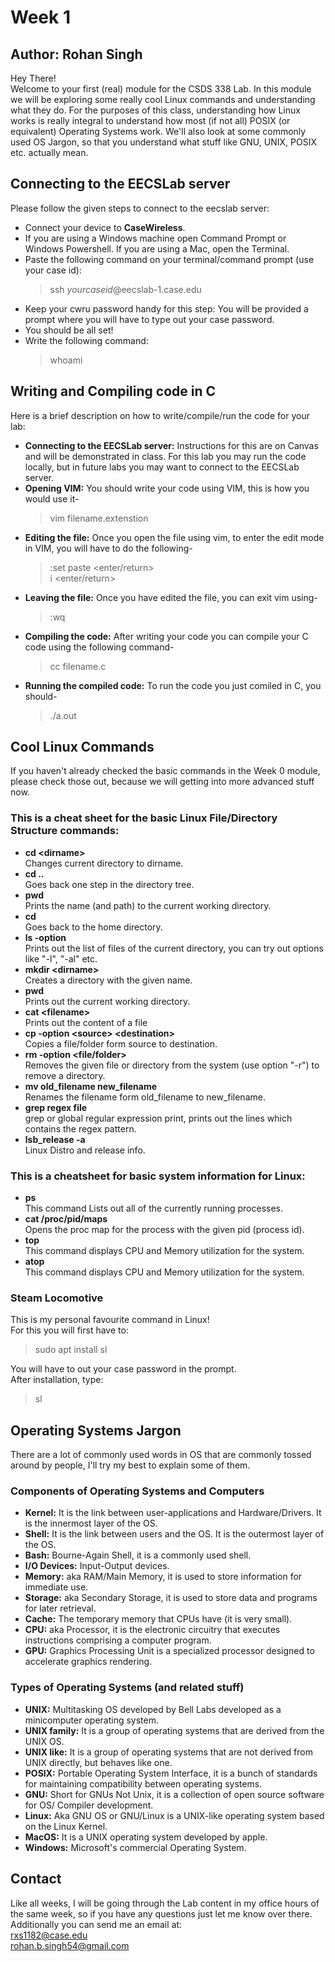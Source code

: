 # Week 1
## Author: Rohan Singh
Hey There!  
Welcome to your first (real) module for the CSDS 338 Lab. In this module we will be exploring some really cool Linux commands and understanding what they do. For the purposes of this class, understanding how Linux works is really integral to understand how most (if not all) POSIX (or equivalent) Operating Systems work. We'll also look at some commonly used OS Jargon, so that you understand what stuff like GNU, UNIX, POSIX etc. actually mean.  

## Connecting to the EECSLab server
Please follow the given steps to connect to the eecslab server:  
  - Connect your device to **CaseWireless**.  
  - If you are using a Windows machine open Command Prompt or Windows Powershell. If you are using a Mac, open the Terminal.  
  - Paste the following command on your terminal/command prompt (use your case id):  
    > ssh *yourcaseid*@eecslab-1.case.edu  
  - Keep your cwru password handy for this step: You will be provided a prompt where you will have to type out your case password.  
  - You should be all set!  
  - Write the following command:  
    > whoami  

## Writing and Compiling code in C
Here is a brief description on how to write/compile/run the code for your lab: 
  - **Connecting to the EECSLab server:** Instructions for this are on Canvas and will be demonstrated in class. For this lab you may run the code locally, but in future labs you may want to connect to the EECSLab server.    
  - **Opening VIM:** You should write your code using VIM, this is how you would use it-
    > vim filename.extenstion  
  - **Editing the file:** Once you open the file using vim, to enter the edit mode in VIM, you will have to do the following-  
    > :set paste <enter/return>  
    > i <enter/return>    
  - **Leaving the file:** Once you have edited the file, you can exit vim using-  
    > <esc>  
    > :wq  
  - **Compiling the code:** After writing your code you can compile your C code using the following command-  
    > cc filename.c  
  - **Running the compiled code:** To run the code you just comiled in C, you should-  
    > ./a.out   

## Cool Linux Commands
If you haven't already checked the basic commands in the Week 0 module, please check those out, because we will getting into more advanced stuff now.  

### This is a cheat sheet for the basic Linux File/Directory Structure commands:  
  - **cd \<dirname\>**  
    Changes current directory to dirname.    
  - **cd ..**                   
    Goes back one step in the directory tree.    
  - **pwd**  
    Prints the name (and path) to the current working directory.  
  - **cd**                     
    Goes back to the home directory.    
  - **ls -option**  
    Prints out the list of files of the current directory, you can try out options like "-l", "-al" etc.
  - **mkdir \<dirname\>**       
    Creates a directory with the given name.    
  - **pwd**  
    Prints out the current working directory.  
  - **cat \<filename\>**  
    Prints out the content of a file
  - **cp -option \<source\> \<destination\>**  
    Copies a file/folder form source to destination.    
  - **rm -option \<file/folder>**  
    Removes the given file or directory from the system (use option "-r") to remove a directory.  
  - **mv old_filename new_filename**  
    Renames the filename form old_filename to new_filename.  
  - **grep regex file**  
    grep or global regular expression print, prints out the lines which contains the regex pattern.  
  - **lsb_release -a**  
    Linux Distro and release info.  
    
### This is a cheatsheet for basic system information for Linux:
  - **ps**  
    This command Lists out all of the currently running processes.  
  - **cat /proc/pid/maps**  
    Opens the proc map for the process with the given pid (process id).   
  - **top**  
    This command displays CPU and Memory utilization for the system.  
  - **atop**  
    This command displays CPU and Memory utilization for the system.  

### Steam Locomotive
This is my personal favourite command in Linux!  
For this you will first have to:  
  > sudo apt install sl 
  
You will have to out your case password in the prompt.   
After installation, type:  
  > sl

## Operating Systems Jargon
There are a lot of commonly used words in OS that are commonly tossed around by people, I'll try my best to explain some of them.  

### Components of Operating Systems and Computers
  - **Kernel:** It is the link between user-applications and Hardware/Drivers. It is the innermost layer of the OS.  
  - **Shell:** It is the link between users and the OS. It is the outermost layer of the OS.  
  - **Bash:** Bourne-Again Shell, it is a commonly used shell.  
  - **I/O Devices:** Input-Output devices.  
  - **Memory:** aka RAM/Main Memory, it is used to store information for immediate use.   
  - **Storage:** aka Secondary Storage, it is used to store data and programs for later retrieval.  
  - **Cache:** The temporary memory that CPUs have (it is very small).  
  - **CPU:** aka Processor, it is the electronic circuitry that executes instructions comprising a computer program.   
  - **GPU:** Graphics Processing Unit is a specialized processor designed to accelerate graphics rendering.  
  
### Types of Operating Systems (and related stuff)
  - **UNIX:** Multitasking OS developed by Bell Labs developed as a minicomputer operating system.  
  - **UNIX family:** It is a group of operating systems that are derived from the UNIX OS.  
  - **UNIX like:** It is a group of operating systems that are not derived from UNIX directly, but behaves like one.  
  - **POSIX:** Portable Operating System Interface, it is a bunch of standards for maintaining compatibility between operating systems.  
  - **GNU:** Short for GNUs Not Unix, it is a collection of open source software for OS/ Compiler development.  
  - **Linux:** Aka GNU OS or GNU/Linux is a UNIX-like operating system based on the Linux Kernel.    
  - **MacOS:** It is a UNIX operating system developed by apple.   
  - **Windows:** Microsoft's commercial Operating System.   


## Contact 
Like all weeks, I will be going through the Lab content in my office hours of the same week, so if you have any questions just let me know over there. Additionally you can send me an email at:  
rxs1182@case.edu  
rohan.b.singh54@gmail.com  

